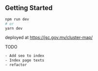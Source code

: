 
## Getting Started



```bash
npm run dev
# or
yarn dev
```

deployed at https://jsc.gov.mv/cluster-map/

TODO
```bash
- Add seo to index
- Index page texts
- refactor
```